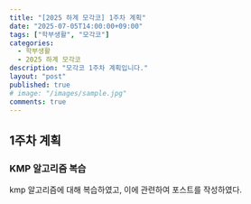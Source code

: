 ```yaml
---
title: "[2025 하계 모각코] 1주차 계획"
date: "2025-07-05T14:00:00+09:00"
tags: ["학부생활", "모각코"]
categories:
  - 학부생활
  - 2025 하계 모각코
description: "모각코 1주차 계획입니다."
layout: "post"
published: true
# image: "/images/sample.jpg"
comments: true
---
```


## 1주차 계획
### KMP 알고리즘 복습
kmp 알고리즘에 대해 복습하였고, 이에 관련하여 포스트를 작성하였다.

